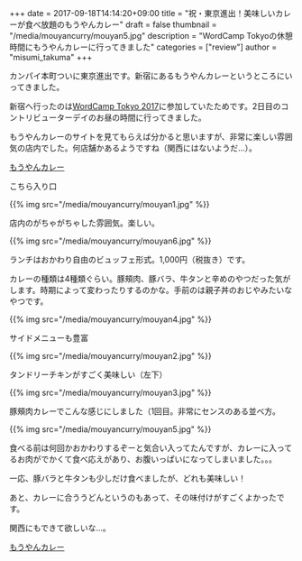 +++
date = 2017-09-18T14:14:20+09:00
title = "祝・東京進出！美味しいカレーが食べ放題のもうやんカレー"
draft = false
thumbnail = "/media/mouyancurry/mouyan5.jpg"
description = "WordCamp Tokyoの休憩時間にもうやんカレーに行ってきました"
categories = ["review"]
author = "misumi_takuma"
+++

カンパイ本町ついに東京進出です。新宿にあるもうやんカレーというところにいってきました。

<!--more-->

新宿へ行ったのは[WordCamp Tokyo 2017](https://2017.tokyo.wordcamp.org/)に参加していたためです。2日目のコントリビューターデイのお昼の時間に行ってきました。

もうやんカレーのサイトを見てもらえば分かると思いますが、非常に楽しい雰囲気の店内でした。何店舗かあるようですね（関西にはないようだ...）。

[もうやんカレー](http://www.moyan.jp/)

こちら入り口

{{% img src="/media/mouyancurry/mouyan1.jpg" %}}

店内のがちゃがちゃした雰囲気。楽しい。

{{% img src="/media/mouyancurry/mouyan6.jpg" %}}

ランチはおかわり自由のビュッフェ形式。1,000円（税抜き）です。

カレーの種類は4種類ぐらい。豚頰肉、豚バラ、牛タンと辛めのやつだった気がします。時期によって変わったりするのかな。手前のは親子丼のおじやみたいなやつです。

{{% img src="/media/mouyancurry/mouyan4.jpg" %}}

サイドメニューも豊富

{{% img src="/media/mouyancurry/mouyan2.jpg" %}}

タンドリーチキンがすごく美味しい（左下）

{{% img src="/media/mouyancurry/mouyan3.jpg" %}}

豚頰肉カレーでこんな感じにしました（1回目。非常にセンスのある並べ方。

{{% img src="/media/mouyancurry/mouyan5.jpg" %}}

食べる前は何回かおかわりするぞーと気合い入ってたんですが、カレーに入ってるお肉がでかくて食べ応えがあり、お腹いっぱいになってしまいました。。。

一応、豚バラと牛タンも少しだけ食べましたが、どれも美味しい！

あと、カレーに合ううどんというのもあって、その味付けがすごくよかったです。

関西にもできて欲しいな...。

[もうやんカレー](http://www.moyan.jp/)
